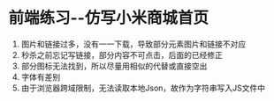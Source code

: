 # 前端练习--仿写小米商城首页
1. 图片和链接过多，没有一一下载，导致部分元素图片和链接不对应
2. 秒杀之前忘记写链接，部分内容不可点击，后面的已经修正
3. 部分图标无法找到，所以尽量用相似的代替或直接空出
4. 字体有差别
5. 由于浏览器跨域限制，无法读取本地Json，故作为字符串写入JS文件中

